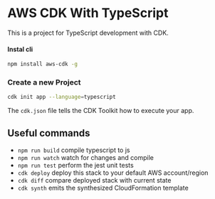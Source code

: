 # AWS CDK With TypeScript

This is a project for TypeScript development with CDK.

#### Instal cli
```bash
npm install aws-cdk -g
```

### Create a new Project
```bash
cdk init app --language=typescript
```



The `cdk.json` file tells the CDK Toolkit how to execute your app.

## Useful commands

* `npm run build`   compile typescript to js
* `npm run watch`   watch for changes and compile
* `npm run test`    perform the jest unit tests
* `cdk deploy`      deploy this stack to your default AWS account/region
* `cdk diff`        compare deployed stack with current state
* `cdk synth`       emits the synthesized CloudFormation template
